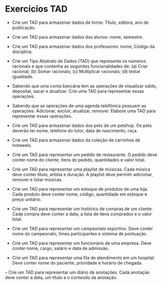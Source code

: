 # Exercícios TAD

- Crie um TAD para armazenar dados de livros: Título, editora, ano de publicação.
  
- Crie um TAD para armazenar dados dos alunos: nome, semestre.

- Crie um TAD para armazenar dados dos professores: nome, Código da disciplina.

- Crie um Tipo Abstrato de Dados (TAD) que represente os números racionais e que contenha as seguintes funcionalidades de:
(a) Criar racional;
(b) Somar racionais;
(c) Multiplicar racionais;
(d) testar igualdade.

- Sabendo que uma conta bancária tem as operações de visualizar saldo, depositar, sacar e atualizar. Crie uma TAD para representar essas operações.

- Sabendo que as operações de uma agenda telefônica possuem as operações: Adicionar, excluir, atualizar, remover. Elabore uma TAD para representar essas operações.

- Crie um TAD para armazenar dados dos pets de um petshop. Os pets deverão ter nome, telefone do tutor, data de nascimento, raça.

- Crie um TAD para armazenar dados da coleção de carrinhos de hotweels.

- Crie um TAD para representar um pedido de restaurante. O pedido deve conter nome do cliente, itens do pedido, quantidades e valor total.

- Crie um TAD para representar uma playlist de músicas. Cada música deve conter título, artista e duração. A playlist deve permitir adicionar, remover e listar músicas.

- Crie um TAD para representar um estoque de produtos de uma loja. Cada produto deve conter nome, código, quantidade em estoque e preço unitário.

- Crie um TAD para representar um histórico de compras de um cliente. Cada compra deve conter a data, a lista de itens comprados e o valor total.

- Crie um TAD para representar um campeonato esportivo. Deve conter nome do campeonato, times participantes e sistema de pontuação.

- Crie um TAD para representar um funcionário de uma empresa. Deve conter nome, cargo, salário e data de admissão.

- Crie um TAD para representar uma fila de atendimento em um hospital. Deve conter nome do paciente, prioridade e horário de chegada.

– Crie um TAD para representar um diário de anotações. Cada anotação deve conter a data, um título e o conteúdo da anotação.
